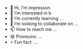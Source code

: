 - 👋 Hi, I’m impresson
- 👀 I’m interested in b
- 🌱 I’m currently learning ...
- 💞️ I’m looking to collaborate on ...
- 📫 How to reach me ...
- 😄 Pronouns: ...
- ⚡ Fun fact: ...

<!---
impresson/impresson is a ✨ special ✨ repository because its `README.md` (this file) appears on your GitHub profile.
You can click the Preview link to take a look at your changes.
--->
